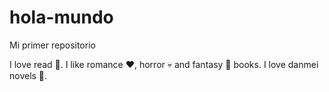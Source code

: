 # hola-mundo

Mi primer repositorio

I love read 📖.
I like romance ❤️, horror 💀 and fantasy 🧙 books.
I love danmei novels 🏮.
